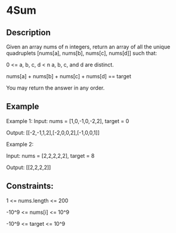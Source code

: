 # 4Sum
## Description

Given an array nums of n integers, return an array of all the unique quadruplets [nums[a], nums[b], nums[c], nums[d]] such that:

0 <= a, b, c, d < n
a, b, c, and d are distinct.

nums[a] + nums[b] + nums[c] + nums[d] == target

You may return the answer in any order.

## Example
Example 1:
Input: nums = [1,0,-1,0,-2,2], target = 0

Output: [[-2,-1,1,2],[-2,0,0,2],[-1,0,0,1]]

Example 2:

Input: nums = [2,2,2,2,2], target = 8

Output: [[2,2,2,2]]

## Constraints:
1 <= nums.length <= 200

-10^9 <= nums[i] <= 10^9

-10^9 <= target <= 10^9
